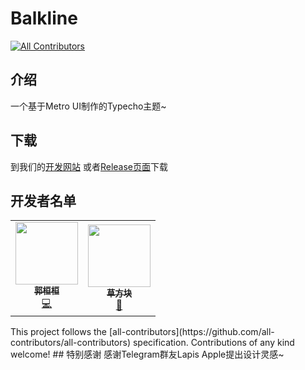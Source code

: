 ﻿# Balkline
<!-- ALL-CONTRIBUTORS-BADGE:START - Do not remove or modify this section -->
[![All Contributors](https://img.shields.io/badge/all_contributors-1-orange.svg?style=flat-square)](#contributors-)
<!-- ALL-CONTRIBUTORS-BADGE:END -->
## 介绍
一个基于Metro UI制作的Typecho主题~
## 下载
到我们的[开发网站](https://balkline.pp.ua)
或者[Release页面](https://github.com/TeamMicrol/Balkline/releases)下载
## 开发者名单
<table>
  <tr>
<td align="center">
  <a href="https://kuohuanhuan.me">
  <img src="https://avatars.githubusercontent.com/u/55643232?v=4?s=100" width="100px;" alt=""/>
  <br />
  <sub>
  <b>郭桓桓</b>
  </sub>
  </a>
  <br />
  <a href="https://github.com/TeamMicrol/Balkline/commits?author=yuhuan-afk" title="Code">💻
  </a>
  </td>
  <td align="center"><a href="https://acfk.xyz"><img src="https://avatars.githubusercontent.com/u/46253950?v=4?s=100" width="100px;" alt=""/><br /><sub><b>草方块</b></sub></a><br /><a href="#design-GrassBlock1" title="Design">🎨</a></td>
  </tr>
</table>
This project follows the [all-contributors](https://github.com/all-contributors/all-contributors) specification. Contributions of any kind welcome!
## 特别感谢
感谢Telegram群友Lapis Apple提出设计灵感~
